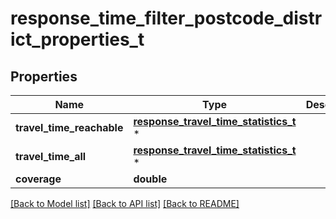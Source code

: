 # response_time_filter_postcode_district_properties_t

## Properties
Name | Type | Description | Notes
------------ | ------------- | ------------- | -------------
**travel_time_reachable** | [**response_travel_time_statistics_t**](response_travel_time_statistics.md) \* |  | [optional] 
**travel_time_all** | [**response_travel_time_statistics_t**](response_travel_time_statistics.md) \* |  | [optional] 
**coverage** | **double** |  | [optional] 

[[Back to Model list]](../README.md#documentation-for-models) [[Back to API list]](../README.md#documentation-for-api-endpoints) [[Back to README]](../README.md)


